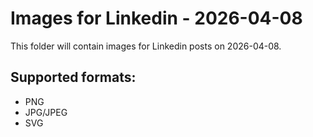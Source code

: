 # Images for Linkedin - 2026-04-08

This folder will contain images for Linkedin posts on 2026-04-08.

## Supported formats:
- PNG
- JPG/JPEG
- SVG
